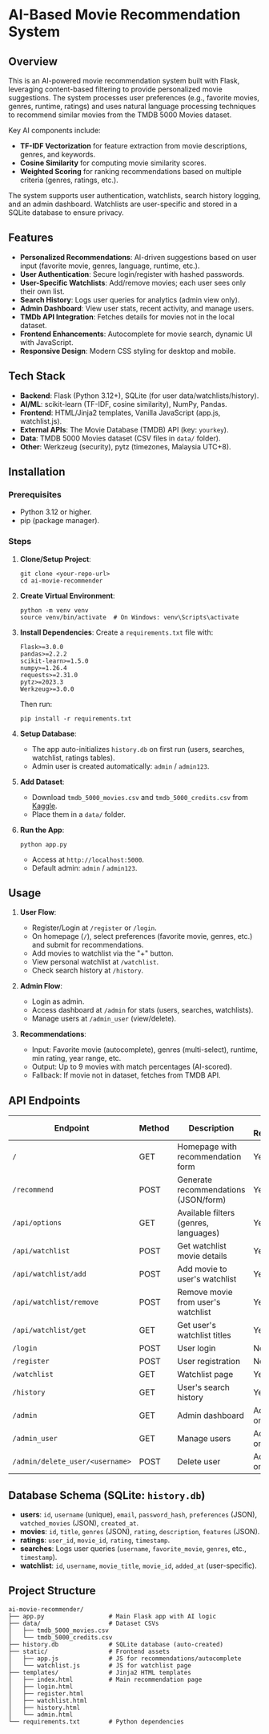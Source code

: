 # AI-Based Movie Recommendation System

## Overview

This is an AI-powered movie recommendation system built with Flask, leveraging content-based filtering to provide personalized movie suggestions. The system processes user preferences (e.g., favorite movies, genres, runtime, ratings) and uses natural language processing techniques to recommend similar movies from the TMDB 5000 Movies dataset.

Key AI components include:
- **TF-IDF Vectorization** for feature extraction from movie descriptions, genres, and keywords.
- **Cosine Similarity** for computing movie similarity scores.
- **Weighted Scoring** for ranking recommendations based on multiple criteria (genres, ratings, etc.).

The system supports user authentication, watchlists, search history logging, and an admin dashboard. Watchlists are user-specific and stored in a SQLite database to ensure privacy.

## Features

- **Personalized Recommendations**: AI-driven suggestions based on user input (favorite movie, genres, language, runtime, etc.).
- **User Authentication**: Secure login/register with hashed passwords.
- **User-Specific Watchlists**: Add/remove movies; each user sees only their own list.
- **Search History**: Logs user queries for analytics (admin view only).
- **Admin Dashboard**: View user stats, recent activity, and manage users.
- **TMDb API Integration**: Fetches details for movies not in the local dataset.
- **Frontend Enhancements**: Autocomplete for movie search, dynamic UI with JavaScript.
- **Responsive Design**: Modern CSS styling for desktop and mobile.

## Tech Stack

- **Backend**: Flask (Python 3.12+), SQLite (for user data/watchlists/history).
- **AI/ML**: scikit-learn (TF-IDF, cosine similarity), NumPy, Pandas.
- **Frontend**: HTML/Jinja2 templates, Vanilla JavaScript (app.js, watchlist.js).
- **External APIs**: The Movie Database (TMDB) API (key: `yourkey`).
- **Data**: TMDB 5000 Movies dataset (CSV files in `data/` folder).
- **Other**: Werkzeug (security), pytz (timezones, Malaysia UTC+8).

## Installation

### Prerequisites
- Python 3.12 or higher.
- pip (package manager).

### Steps
1. **Clone/Setup Project**:
   ```
   git clone <your-repo-url>
   cd ai-movie-recommender
   ```

2. **Create Virtual Environment**:
   ```
   python -m venv venv
   source venv/bin/activate  # On Windows: venv\Scripts\activate
   ```

3. **Install Dependencies**:
   Create a `requirements.txt` file with:
   ```
   Flask>=3.0.0
   pandas>=2.2.2
   scikit-learn>=1.5.0
   numpy>=1.26.4
   requests>=2.31.0
   pytz>=2023.3
   Werkzeug>=3.0.0
   ```
   Then run:
   ```
   pip install -r requirements.txt
   ```

4. **Setup Database**:
   - The app auto-initializes `history.db` on first run (users, searches, watchlist, ratings tables).
   - Admin user is created automatically: `admin` / `admin123`.

5. **Add Dataset**:
   - Download `tmdb_5000_movies.csv` and `tmdb_5000_credits.csv` from [Kaggle](https://www.kaggle.com/datasets/tmdb/tmdb-movie-metadata).
   - Place them in a `data/` folder.

6. **Run the App**:
   ```
   python app.py
   ```
   - Access at `http://localhost:5000`.
   - Default admin: `admin` / `admin123`.

## Usage

1. **User Flow**:
   - Register/Login at `/register` or `/login`.
   - On homepage (`/`), select preferences (favorite movie, genres, etc.) and submit for recommendations.
   - Add movies to watchlist via the "+" button.
   - View personal watchlist at `/watchlist`.
   - Check search history at `/history`.

2. **Admin Flow**:
   - Login as admin.
   - Access dashboard at `/admin` for stats (users, searches, watchlists).
   - Manage users at `/admin_user` (view/delete).

3. **Recommendations**:
   - Input: Favorite movie (autocomplete), genres (multi-select), runtime, min rating, year range, etc.
   - Output: Up to 9 movies with match percentages (AI-scored).
   - Fallback: If movie not in dataset, fetches from TMDB API.

## API Endpoints

| Endpoint | Method | Description | Auth Required |
|----------|--------|-------------|---------------|
| `/` | GET | Homepage with recommendation form | Yes |
| `/recommend` | POST | Generate recommendations (JSON/form) | Yes |
| `/api/options` | GET | Available filters (genres, languages) | Yes |
| `/api/watchlist` | POST | Get watchlist movie details | Yes |
| `/api/watchlist/add` | POST | Add movie to user's watchlist | Yes |
| `/api/watchlist/remove` | POST | Remove movie from user's watchlist | Yes |
| `/api/watchlist/get` | GET | Get user's watchlist titles | Yes |
| `/login` | POST | User login | No |
| `/register` | POST | User registration | No |
| `/watchlist` | GET | Watchlist page | Yes |
| `/history` | GET | User's search history | Yes |
| `/admin` | GET | Admin dashboard | Admin only |
| `/admin_user` | GET | Manage users | Admin only |
| `/admin/delete_user/<username>` | POST | Delete user | Admin only |

## Database Schema (SQLite: `history.db`)

- **users**: `id`, `username` (unique), `email`, `password_hash`, `preferences` (JSON), `watched_movies` (JSON), `created_at`.
- **movies**: `id`, `title`, `genres` (JSON), `rating`, `description`, `features` (JSON).
- **ratings**: `user_id`, `movie_id`, `rating`, `timestamp`.
- **searches**: Logs user queries (`username`, `favorite_movie`, `genres`, etc., `timestamp`).
- **watchlist**: `id`, `username`, `movie_title`, `movie_id`, `added_at` (user-specific).

## Project Structure

```
ai-movie-recommender/
├── app.py                  # Main Flask app with AI logic
├── data/                   # Dataset CSVs
│   ├── tmdb_5000_movies.csv
│   └── tmdb_5000_credits.csv
├── history.db              # SQLite database (auto-created)
├── static/                 # Frontend assets
│   ├── app.js              # JS for recommendations/autocomplete
│   └── watchlist.js        # JS for watchlist page
├── templates/              # Jinja2 HTML templates
│   ├── index.html          # Main recommendation page
│   ├── login.html
│   ├── register.html
│   ├── watchlist.html
│   ├── history.html
│   └── admin.html
└── requirements.txt        # Python dependencies
```
